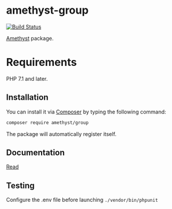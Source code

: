 # amethyst-group

[![Build Status](https://travis-ci.org/amethyst-php/group.svg?branch=master)](https://travis-ci.org/amethyst-php/group)

[Amethyst](https://github.com/amethyst-php) package.

# Requirements

PHP 7.1 and later.

## Installation

You can install it via [Composer](https://getcomposer.org/) by typing the following command:

```bash
composer require amethyst/group
```

The package will automatically register itself.

## Documentation

[Read](docs/index.md)

## Testing

Configure the .env file before launching `./vendor/bin/phpunit`
